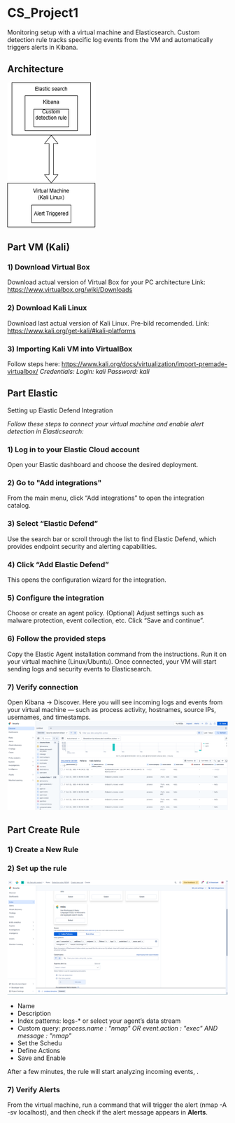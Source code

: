 # CS_Project1
Monitoring setup with a virtual machine and Elasticsearch. Custom detection rule tracks specific log events from the VM and automatically triggers alerts in Kibana.

## Architecture
![System Architecture](images/architecture.png)

## Part VM (Kali)

### 1) Download Virtual Box 
Download actual version of Virtual Box for your PC architecture
Link: https://www.virtualbox.org/wiki/Downloads

### 2) Download Kali Linux
Download last actual version of Kali Linux. Pre-bild recomended.
Link: https://www.kali.org/get-kali/#kali-platforms

### 3) Importing Kali VM into VirtualBox
Follow steps here: https://www.kali.org/docs/virtualization/import-premade-virtualbox/
*Credentials: 
Login: kali
Password: kali*

## Part Elastic
Setting up Elastic Defend Integration

*Follow these steps to connect your virtual machine and enable alert detection in Elasticsearch:*

### 1) Log in to your Elastic Cloud account
Open your Elastic dashboard and choose the desired deployment.

### 2) Go to "Add integrations"
From the main menu, click “Add integrations” to open the integration catalog.

### 3) Select “Elastic Defend”
Use the search bar or scroll through the list to find Elastic Defend,
which provides endpoint security and alerting capabilities.

### 4) Click “Add Elastic Defend”
This opens the configuration wizard for the integration.

### 5) Configure the integration
Choose or create an agent policy.
(Optional) Adjust settings such as malware protection, event collection, etc.
Click “Save and continue”.

### 6) Follow the provided steps
Copy the Elastic Agent installation command from the instructions.
Run it on your virtual machine (Linux/Ubuntu).
Once connected, your VM will start sending logs and security events to Elasticsearch.

### 7) Verify connection
Open Kibana → Discover.
Here you will see incoming logs and events from your virtual machine — such as process activity, hostnames, source IPs, usernames, and timestamps.
![Discover View](images/discover_view.png)

## Part Create Rule
### 1) Create a New Rule

### 2) Set up the rule 
![Rule Configurations](images/create_rule.png)

* Name
* Description
* Index patterns: logs-* or select your agent’s data stream
* Custom query: 
*process.name : "nmap" OR event.action : "exec" AND message : "*nmap*"*
* Set the Schedu
* Define Actions
* Save and Enable

After a few minutes, the rule will start analyzing incoming events, .

### 7) Verify Alerts
From the virtual machine, run a command that will trigger the alert (nmap -A -sv localhost), and then check if the alert message appears in **Alerts**.





